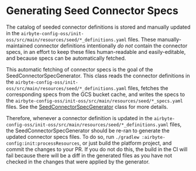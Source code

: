 # Generating Seed Connector Specs

The catalog of seeded connector definitions is stored and manually updated in the `airbyte-config-oss/init-oss/src/main/resources/seed/*_definitions.yaml`
files. These manually-maintained connector definitions intentionally _do not_ contain the connector specs, in an effort to keep these files
human-readable and easily-editable, and because specs can be automatically fetched.

This automatic fetching of connector specs is the goal of the SeedConnectorSpecGenerator. This class reads the connector definitions in
the `airbyte-config-oss/init-oss/src/main/resources/seed/*_definitions.yaml` files, fetches the corresponding specs from the GCS bucket cache, and writes the
specs to the `airbyte-config-oss/init-oss/src/main/resources/seed/*_specs.yaml` files. See the
[SeedConnectorSpecGenerator](src/main/java/io/airbyte/config/specs/SeedConnectorSpecGenerator.java) class for more details.

Therefore, whenever a connector definition is updated in the `airbyte-config-oss/init-oss/src/main/resources/seed/*_definitions.yaml` files, the
SeedConnectorSpecGenerator should be re-ran to generate the updated connector specs files. To do so,
run `./gradlew :airbyte-config:init:processResources`, or just build the platform project, and commit the changes to your PR. If you do not do this,
the build in the CI will fail because there will be a diff in the generated files as you have not checked in the changes that were applied by the
generator.
